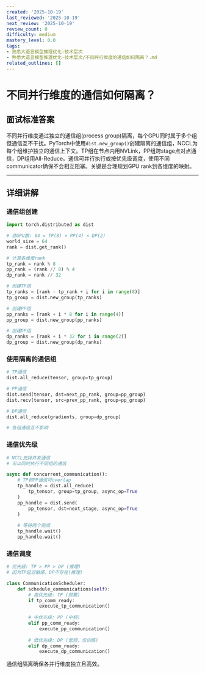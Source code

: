 ```yaml
---
created: '2025-10-19'
last_reviewed: '2025-10-19'
next_review: '2025-10-19'
review_count: 0
difficulty: medium
mastery_level: 0.0
tags:
- 熟悉大语言模型推理优化-技术层次
- 熟悉大语言模型推理优化-技术层次/不同并行维度的通信如何隔离？.md
related_outlines: []
---
```


# 不同并行维度的通信如何隔离？

## 面试标准答案

不同并行维度通过独立的通信组(process group)隔离，每个GPU同时属于多个组但通信互不干扰。PyTorch中使用`dist.new_group()`创建隔离的通信组，NCCL为每个组维护独立的通信上下文。TP组在节点内用NVLink，PP组跨stage点对点通信，DP组用All-Reduce。通信可并行执行或按优先级调度，使用不同communicator确保不会相互阻塞。关键是合理规划GPU rank到各维度的映射。

---

## 详细讲解

### 通信组创建

```python
import torch.distributed as dist

# 总GPU数: 64 = TP(8) × PP(4) × DP(2)
world_size = 64
rank = dist.get_rank()

# 计算各维度rank
tp_rank = rank % 8
pp_rank = (rank // 8) % 4
dp_rank = rank // 32

# 创建TP组
tp_ranks = [rank - tp_rank + i for i in range(8)]
tp_group = dist.new_group(tp_ranks)

# 创建PP组
pp_ranks = [rank + i * 8 for i in range(4)]
pp_group = dist.new_group(pp_ranks)

# 创建DP组
dp_ranks = [rank + i * 32 for i in range(2)]
dp_group = dist.new_group(dp_ranks)
```

### 使用隔离的通信组

```python
# TP通信
dist.all_reduce(tensor, group=tp_group)

# PP通信
dist.send(tensor, dst=next_pp_rank, group=pp_group)
dist.recv(tensor, src=prev_pp_rank, group=pp_group)

# DP通信
dist.all_reduce(gradients, group=dp_group)

# 各组通信互不影响
```

### 通信优先级

```python
# NCCL支持并发通信
# 可以同时执行不同组的通信

async def concurrent_communication():
    # TP和PP通信可overlap
    tp_handle = dist.all_reduce(
        tp_tensor, group=tp_group, async_op=True
    )
    pp_handle = dist.send(
        pp_tensor, dst=next_stage, async_op=True
    )
    
    # 等待两个完成
    tp_handle.wait()
    pp_handle.wait()
```

### 通信调度

```python
# 优先级: TP > PP > DP (推理)
# 因为TP延迟敏感，DP不存在(推理)

class CommunicationScheduler:
    def schedule_communications(self):
        # 高优先级: TP (频繁)
        if tp_comm_ready:
            execute_tp_communication()
        
        # 中优先级: PP (中频)
        elif pp_comm_ready:
            execute_pp_communication()
        
        # 低优先级: DP (低频，仅训练)
        elif dp_comm_ready:
            execute_dp_communication()
```

通信组隔离确保各并行维度独立且高效。

